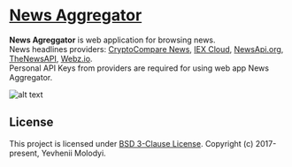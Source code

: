# [News Aggregator](https://zhnzhn.github.io/news-aggregator/)
**News Agreggator** is web application for browsing news.  
News headlines providers: [CryptoCompare News](https://www.cryptocompare.com), [IEX Cloud](https://iexcloud.io), [NewsApi.org](https://newsapi.org), [TheNewsAPI](https://www.thenewsapi.com), [Webz.io](https://webz.io).  
Personal API Keys from providers are required for using web app News Aggregator.  

![alt text](screencast/news-aggregator.png?raw=true "News Aggregator")

## License
This project is licensed under [BSD 3-Clause License](http://opensource.org/licenses/BSD-3-Clause). Copyright (c) 2017-present, Yevhenii Molodyi.
